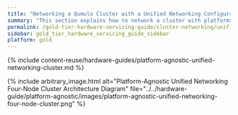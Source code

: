 ```yaml
---
title: "Networking a Qumulo Cluster with a Unified Networking Configuration"
summary: "This section explains how to network a cluster with platforms that use a unified networking configuration."
permalink: /gold-tier-hardware-servicing-guide/cluster-networking/unified-networking.html
sidebar: gold_tier_hardware_servicing_guide_sidebar
platform: gold
---
```


{% include content-reuse/hardware-guides/platform-agnostic-unified-networking-cluster.md %}

{% include arbitrary_image.html alt="Platform-Agnostic Unified Networking Four-Node Cluster Architecture Diagram" file="../../hardware-guide/platform-agnostic/images/platform-agnostic-unified-networking-four-node-cluster.png" %}
